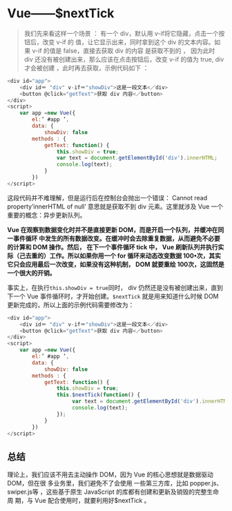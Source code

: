 # Vue——$nextTick

>我们先来看这样一个场景 ： 有一个 div，默认用 v-if将它隐藏，点击一个按钮后，改变 v-if 的
>值，让它显示出来，同时拿到这个 div 的文本内容。如果 v-if 的值是 false，直接去获取 div 的内容
>是获取不到的 ， 因为此时 div 还没有被创建出来，那么应该在点击按钮后，改变 v-if 的值为 true,
>div 才会被创建 ，此时再去获取，示例代码如下 ：

```javascript
<div id="app">
	<div id＝ "div" v-if＝"showDiv">这是一段文本<／div>
	<button @click="getText">获取 div 内容<／button>
</div>
<script>
	var app =new Vue({
		el:’ #app ’,
		data: {
			showDiv: false
		methods : {
        	getText: function() {
            	this.showDiv = true;
                var text = document.getElementById('div').innerHTML;
                console.log(text);
            }
		})
</script>
```

这段代码并不难理解，但是运行后在控制台会抛出一个错误： Cannot read property’innerHTML of null’ 意思就是获取不到 div 元素。这里就涉及 Vue 一个重要的概念：异步更新队列。

**Vue 在观察到数据变化时并不是直接更新 DOM，而是开启一个队列，并缓冲在同一事件循环
中发生的所有数据改变。在缓冲时会去除重复数据，从而避免不必要的计算和 DOM 操作。然后，
在下一个事件循环 tick 中， Vue 刷新队列井执行实际（己去重的）工作。所以如果你用一个 for 循环来动态改变数据 100•次，其实它只会应用最后一次改变，如果没有这种机制， DOM 就要重绘 100次，这固然是一个很大的开销。**

事实上，在执行`this.showDiv = true`同时， div 仍然还是没有被创建出来，直到下一个 Vue 事件循环时，才开始创建。`$nextTick` 就是用来知道什么时候 DOM 更新完成的，所以上面的示例代码需要修改为：

```javascript
<div id="app">
	<div id＝ "div" v-if＝"showDiv">这是一段文本<／div>
	<button @click="getText">获取 div 内容<／button>
</div>
<script>
	var app =new Vue({
		el:’ #app ’,
		data: {
			showDiv: false
		methods : {
        	getText: function() {
            	this.showDiv = true;
        		this.$nextTick(function() {
        			 var text = document.getElementById('div').innerHTML;
                     console.log(text);
    			});
            }
		})
</script>
```

## 总结

理论上，我们应该不用去主动操作 DOM，因为 Vue 的核心思想就是数据驱动 DOM，但在很
多业务里，我们避免不了会使用 一些第三方库，比如 popper.js、swiper.js等 ，这些基于原生 JavaScript 的库都有创建和更新及销毁的完整生命周
期，与 Vue 配合使用时，就要利用好$nextTick 。